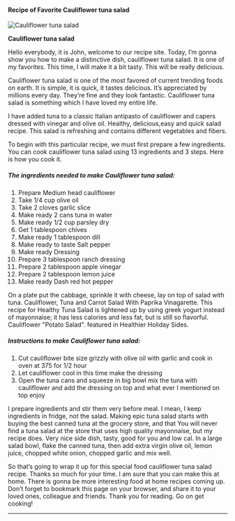             

#### Recipe of Favorite Cauliflower tuna salad

![Cauliflower tuna salad](https://img-global.cpcdn.com/recipes/b7e6231ec7a50537/751x532cq70/cauliflower-tuna-salad-recipe-main-photo.jpg)

**Cauliflower tuna salad**

Hello everybody, it is John, welcome to our recipe site. Today, I’m gonna show you how to make a distinctive dish, cauliflower tuna salad. It is one of my favorites. This time, I will make it a bit tasty. This will be really delicious.

Cauliflower tuna salad is one of the most favored of current trending foods on earth. It is simple, it is quick, it tastes delicious. It’s appreciated by millions every day. They’re fine and they look fantastic. Cauliflower tuna salad is something which I have loved my entire life.

I have added tuna to a classic Italian antipasto of cauliflower and capers dressed with vinegar and olive oil. Healthy, delicious,easy and quick salad recipe. This salad is refreshing and contains different vegetables and fibers.

To begin with this particular recipe, we must first prepare a few ingredients. You can cook cauliflower tuna salad using 13 ingredients and 3 steps. Here is how you cook it.

##### The ingredients needed to make Cauliflower tuna salad:

1.  Prepare Medium head cauliflower
2.  Take 1/4 cup olive oil
3.  Take 2 cloves garlic slice
4.  Make ready 2 cans tuna in water
5.  Make ready 1/2 cup parsley dry
6.  Get 1 tablespoon chives
7.  Make ready 1 tablespoon dill
8.  Make ready to taste Salt pepper
9.  Make ready Dressing
10.  Prepare 3 tablespoon ranch dressing
11.  Prepare 2 tablespoon apple vinegar
12.  Prepare 2 tablespoon lemon juice
13.  Make ready Dash red hot pepper

On a plate put the cabbage, sprinkle it with cheese, lay on top of salad with tuna. Cauliflower, Tuna and Carrot Salad With Paprika Vinagarette. This recipe for Healthy Tuna Salad is lightened up by using greek yogurt instead of mayonnaise; it has less calories and less fat, but is still so flavorful. Cauliflower "Potato Salad". featured in Healthier Holiday Sides.

##### Instructions to make Cauliflower tuna salad:

1.  Cut cauliflower bite size grizzly with olive oil with garlic and cook in oven at 375 for 1/2 hour
2.  Let cauliflower cool in this time make the dressing
3.  Open the tuna cans and squeeze in big bowl mix the tuna with cauliflower and add the dressing on top and what ever I mentioned on top enjoy

I prepare ingredients and stir them very before meal. I mean, I keep ingredients in fridge, not the salad. Making epic tuna salad starts with buying the best canned tuna at the grocery store, and that You will never find a tuna salad at the store that uses high quality mayonnaise, but my recipe does. Very nice side dish, tasty, good for you and low cal. In a large salad bowl, flake the canned tuna, then add extra virgin olive oil, lemon juice, chopped white onion, chopped garlic and mix well.

So that’s going to wrap it up for this special food cauliflower tuna salad recipe. Thanks so much for your time. I am sure that you can make this at home. There is gonna be more interesting food at home recipes coming up. Don’t forget to bookmark this page on your browser, and share it to your loved ones, colleague and friends. Thank you for reading. Go on get cooking!

* * *